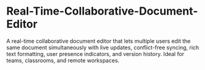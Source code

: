 # Real-Time-Collaborative-Document-Editor
A real-time collaborative document editor that lets multiple users edit the same document simultaneously with live updates, conflict-free syncing, rich text formatting, user presence indicators, and version history. Ideal for teams, classrooms, and remote workspaces.
